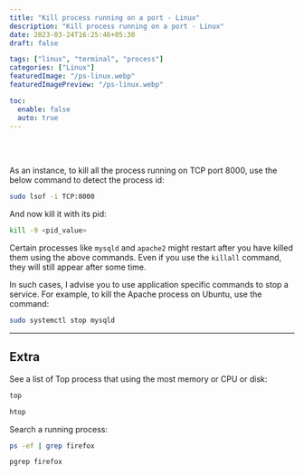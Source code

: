 ```yaml
---
title: "Kill process running on a port - Linux"
description: "Kill process running on a port - Linux"
date: 2023-03-24T16:25:46+05:30
draft: false

tags: ["linux", "terminal", "process"]
categories: ["Linux"]
featuredImage: "/ps-linux.webp"
featuredImagePreview: "/ps-linux.webp"

toc:
  enable: false
  auto: true
---
```

<br><br>


As an instance, to kill all the process running on TCP port 8000, use the below command to detect the process id:

```bash
sudo lsof -i TCP:8000
```

And now kill it with its pid:

```bash
kill -9 <pid_value>
```

Certain processes like `mysqld` and `apache2` might restart after you have killed them using the above commands. Even if you use the `killall` command, they will still appear after some time. 

In such cases, I advise you to use application specific commands to stop a service. For example, to kill the Apache process on Ubuntu, use the command:

```bash
sudo systemctl stop mysqld
```

---

## Extra

See a list of Top process that using the most memory or CPU or disk:
    
```bash
top
```
    
```bash
htop
```

Search a running process:

```bash
ps -ef | grep firefox
```

```bash
pgrep firefox
```
